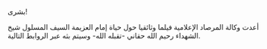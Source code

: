 

 بشرى!
 







 أعدت وكالة المرصاد الإعلامية فيلما وثائقيا حول حياة إمام العزيمة السيف المسلول شيخ الشهداء رحيم الله حقاني \-تقبله الله\- وسيتم بثه عبر الروابط التالية.
 








